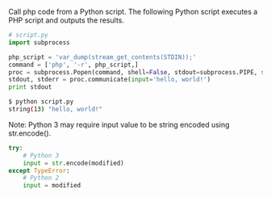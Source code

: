Call php code from a Python script. The following Python script executes a PHP script and outputs the results.
```python
# script.py
import subprocess

php_script = 'var_dump(stream_get_contents(STDIN));'
command = ['php', '-r', php_script,]
proc = subprocess.Popen(command, shell=False, stdout=subprocess.PIPE, stdin=subprocess.PIPE)
stdout, stderr = proc.communicate(input='hello, world!')
print stdout
```
```bash
$ python script.py
string(13) "hello, world!"
```
Note: Python 3 may require input value to be string encoded using str.encode().
```python
try:
    # Python 3
    input = str.encode(modified)
except TypeError:
    # Python 2
    input = modified
```